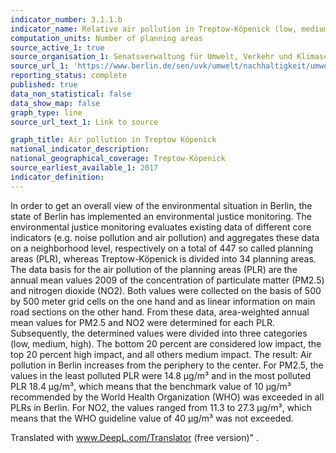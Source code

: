 ```yaml
---
indicator_number: 3.1.1.b
indicator_name: Relative air pollution in Treptow-Köpenick (low, medium and high)
computation_units: Number of planning areas
source_active_1: true
source_organisation_1: Senatsverwaltung für Umwelt, Verkehr und Klimaschutz
source_url_1: 'https://www.berlin.de/sen/uvk/umwelt/nachhaltigkeit/umweltgerechtigkeit/'
reporting_status: complete
published: true
data_non_statistical: false
data_show_map: false
graph_type: line
source_url_text_1: Link to source

graph_title: Air pollution in Treptow Köpenick
national_indicator_description: 
national_geographical_coverage: Treptow-Köpenick
source_earliest_available_1: 2017
indicator_definition:
---
```

In order to get an overall view of the environmental situation in Berlin, the state of Berlin has implemented an environmental justice monitoring. 
The environmental justice monitoring evaluates existing data of different core indicators (e.g. noise pollution and air pollution) and aggregates these data on a neighborhood level, respectively on a total of 447 so called planning areas (PLR), whereas Treptow-Köpenick is divided into 34 planning areas.                                                                                                                                                                                                                                                            The data basis for the air pollution of the planning areas (PLR) are the annual mean values 2009 of the concentration of particulate matter (PM2.5) and nitrogen dioxide (NO2). Both values were collected on the basis of 500 by 500 meter grid cells on the one hand and as linear information on main road sections on the other hand. From these data, area-weighted annual mean values for PM2.5 and NO2 were determined for each PLR. Subsequently, the determined values were divided into three categories (low, medium, high). The bottom 20 percent are considered low impact, the top 20 percent high impact, and all others medium impact.
The result: Air pollution in Berlin increases from the periphery to the center. For PM2.5, the values in the least polluted PLR were 14.8 μg/m³ and in the most polluted PLR 18.4 μg/m³, which means that the benchmark value of 10 μg/m³ recommended by the World Health Organization (WHO) was exceeded in all PLRs in Berlin. For NO2, the values ranged from 11.3 to 27.3 μg/m³, which means that the WHO guideline value of 40 μg/m³ was not exceeded.

Translated with www.DeepL.com/Translator (free version)"
.